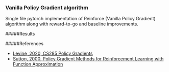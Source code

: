 ### Vanilla Policy Gradient algorithm

Single file pytorch implementation of Reinforce (Vanilla Policy Gradient) algorithm along with reward-to-go and baseline improvements.
<!--
This [document]() describes the math behind the algorithm.
Math behind the algorithm:
```.env
...
```

Improvement 1. Reward-to-go
```.env
...
```
Improvement 2. Baselines
```.env
...
```
-->

#####Results
<!-- WANDB graphs / Videos -->

#####References
* [Levine, 2020, CS285 Policy Gradients](https://youtu.be/GKoKNYaBvM0)
* [Sutton, 2000, Policy Gradient Methods for Reinforcement Learning with Function Approximation](https://papers.nips.cc/paper/1713-policy-gradient-methods-for-reinforcement-learning-with-function-approximation.pdf)

<!--
Other references

- lazy frame https://www.linkedin.com/posts/aleksagordic_deeplearning-project-update-activity-6786939777359912960-ETeR
- https://github.com/transedward/pytorch-dqn
-
-->
